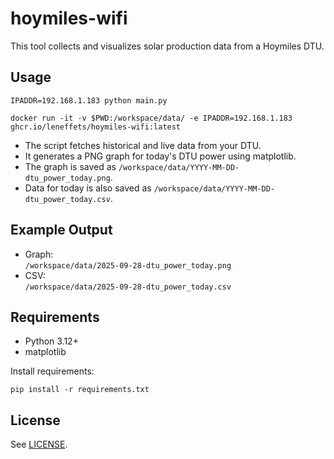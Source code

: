 # hoymiles-wifi

This tool collects and visualizes solar production data from a Hoymiles DTU.

## Usage

```
IPADDR=192.168.1.183 python main.py
```

```
docker run -it -v $PWD:/workspace/data/ -e IPADDR=192.168.1.183 ghcr.io/leneffets/hoymiles-wifi:latest
```

- The script fetches historical and live data from your DTU.
- It generates a PNG graph for today's DTU power using matplotlib.
- The graph is saved as `/workspace/data/YYYY-MM-DD-dtu_power_today.png`.
- Data for today is also saved as `/workspace/data/YYYY-MM-DD-dtu_power_today.csv`.

## Example Output

- Graph:  
  `/workspace/data/2025-09-28-dtu_power_today.png`
- CSV:  
  `/workspace/data/2025-09-28-dtu_power_today.csv`

## Requirements

- Python 3.12+
- matplotlib

Install requirements:
```
pip install -r requirements.txt
```

## License

See [LICENSE](LICENSE).